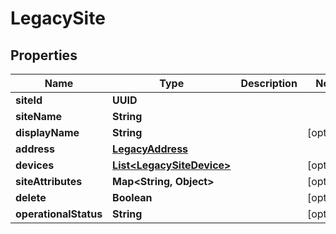

# LegacySite


## Properties

Name | Type | Description | Notes
------------ | ------------- | ------------- | -------------
**siteId** | **UUID** |  | 
**siteName** | **String** |  | 
**displayName** | **String** |  |  [optional]
**address** | [**LegacyAddress**](LegacyAddress.md) |  | 
**devices** | [**List&lt;LegacySiteDevice&gt;**](LegacySiteDevice.md) |  |  [optional]
**siteAttributes** | **Map&lt;String, Object&gt;** |  |  [optional]
**delete** | **Boolean** |  |  [optional]
**operationalStatus** | **String** |  |  [optional]



